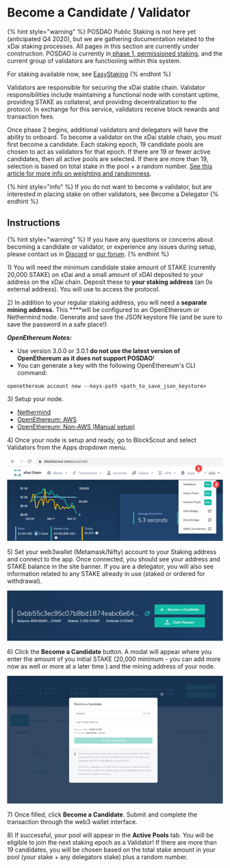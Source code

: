 # Become a Candidate / Validator

{% hint style="warning" %}
POSDAO Public Staking is not here yet \(anticipated Q4 2020\), but we are gathering documentation related to the xDai staking processes. All pages in this section are currently under construction.  POSDAO is currently in[ phase 1, permissioned staking](../stake-and-staking/), and the current group of validators are functioning within this system.  
  
For staking available now, see [EasyStaking](../easy-staking/)
{% endhint %}

Validators are responsible for securing the xDai stable chain. Validator responsibilities include maintaining a functional node with constant uptime, providing STAKE as collateral, and providing decentralization to the protocol. In exchange for this service, validators receive block rewards and transaction fees.

Once phase 2 begins, additional validators and delegators will have the ability to onboard. To become a validator on the xDai stable chain, you must first become a candidate. Each staking epoch, 19 candidate pools are chosen to act as validators for that epoch. If there are 19 or fewer active candidates, then all active pools are selected. If there are more than 19, selection is based on total stake in the pool + a random number. [See this article for more info on weighting and randomness](https://forum.poa.network/t/reliable-randomness-bringing-on-chain-entropy-to-the-xdai-stable-chain/3015).

{% hint style="info" %}
If you do not want to become a validator, but are interested in placing stake on other validators, see Become a Delegator
{% endhint %}

## Instructions

{% hint style="warning" %}
If you have any questions or concerns about becoming a candidate or validator, or experience any issues during setup, please contact us in [Discord](https://discord.com/invite/mPJ9zkq) or [our forum](https://forum.poa.network/c/xdai-chain/validators-intro/42).
{% endhint %}

1\) You will need the minimum candidate stake amount of STAKE \(currently 20,000 STAKE\) on xDai and a small amount of xDAI deposited to your address on the xDai chain. Deposit these to **your staking address** \(an 0x external address\). You will use to access the protocol. 

2\) In addition to your regular staking address, you will need a **separate mining address.** This ****will be configured to an OpenEthereum or Nethermind node. Generate and save the JSON keystore file \(and be sure to save the password in a safe place!\)

_**OpenEthereum Notes:**_ 

* Use version 3.0.0 or 3.0.1 **do not use the latest version of OpenEthereum as it does not support POSDAO**!
* You can generate a key with the following OpenEthereum's CLI command:

```text
openethereum account new --keys-path <path_to_save_json_keystore>
```

3\) Setup your node.

* [Nethermind](../../for-validators/new-validator-process-flow/nethermind-node-setup.md)
* [OpenEthereum: AWS](../../for-validators/node-deployment/aws-node-deployment-using-playbooks.md)
* [OpenEthereum: Non-AWS \(Manual setup\)](../../for-validators/node-deployment/manual-deployment.md)

4\) Once your node is setup and ready, go to BlockScout and select Validators from the Apps dropdown menu.

![](../../.gitbook/assets/validators1.png)

5\) Set your web3wallet \(Metamask/Nifty\) account to your Staking address and connect to the app. Once connected, you should see your address and STAKE balance in the site banner. If you are a delegator, you will also see information related to any STAKE already in use \(staked or ordered for withdrawal\).

![This address is already staking as a delegator, and does not have enough STAKE to become a candidate.](../../.gitbook/assets/candidate2.png)

6\)  Click the **Become a Candidate** button. A modal will appear where you enter the amount of you initial STAKE \(20,000 minimum - you can add more now as well or more at a later time \) and the mining address of your node. 

![](../../.gitbook/assets/becme.png)

7\) Once filled, click **Become a Candidate**. Submit and complete the transaction through the web3 wallet interface.

8\) If successful, your pool will appear in the **Active Pools** tab. You will be eligible to join the next staking epoch as a Validator! If there are more than 19 candidates, you will be chosen based on the total stake amount in your pool \(your stake + any delegators stake\) plus a random number.

